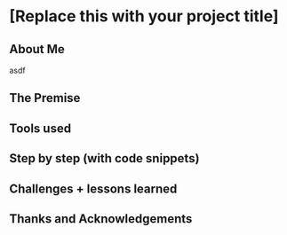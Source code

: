 # [Replace this with your project title]

## About Me
asdf

## The Premise

## Tools used

## Step by step (with code snippets)

## Challenges + lessons learned

## Thanks and Acknowledgements
